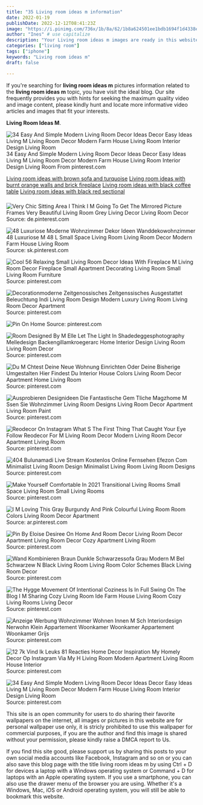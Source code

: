 ```yaml
---
title: "35 Living room ideas m information"
date: 2022-01-19
publishDate: 2022-12-12T08:41:23Z
image: "https://i.pinimg.com/736x/1b/8a/62/1b8a624501ee1bdb1694f1d4338ebb61.jpg"
author: "Ines" # use capitalize
description: "Your Living room ideas m images are ready in this website. Living room ideas m are a topic that is being searched for and liked by netizens today. You can Download the Living room ideas m files here. Find and Download all free photos."
categories: ["living room"]
tags: ["iphone"]
keywords: "Living room ideas m"
draft: false

---
```


If you're searching for **living room ideas m** pictures information related to the **living room ideas m** topic, you have visit the ideal  blog.  Our site frequently  provides you with  hints  for seeking  the maximum  quality video and image  content, please kindly hunt and locate more informative video articles and images  that fit your interests.

**Living Room Ideas M**. 

![34 Easy And Simple Modern Living Room Decor Ideas Decor Easy Ideas Living M Living Room Decor Modern Farm House Living Room Interior Design Living Room](https://i.pinimg.com/736x/1b/8a/62/1b8a624501ee1bdb1694f1d4338ebb61.jpg "34 Easy And Simple Modern Living Room Decor Ideas Decor Easy Ideas Living M Living Room Decor Modern Farm House Living Room Interior Design Living Room")
34 Easy And Simple Modern Living Room Decor Ideas Decor Easy Ideas Living M Living Room Decor Modern Farm House Living Room Interior Design Living Room From pinterest.com

[Living room ideas with brown sofa and turquoise](/living-room-ideas-with-brown-sofa-and-turquoise/)
[Living room ideas with burnt orange walls and brick fireplace](/living-room-ideas-with-burnt-orange-walls-and-brick-fireplace/)
[Living room ideas with black coffee table](/living-room-ideas-with-black-coffee-table/)
[Living room ideas with black red sectional](/living-room-ideas-with-black-red-sectional/)



### 

 


![Very Chic Sitting Area I Think I M Going To Get The Mirrored Picture Frames Very Beautiful Living Room Grey Living Decor Living Room Decor](https://i.pinimg.com/originals/91/99/ef/9199ef25fbcda1994b9bf3acf029fac3.jpg "Very Chic Sitting Area I Think I M Going To Get The Mirrored Picture Frames Very Beautiful Living Room Grey Living Decor Living Room Decor")
Source: de.pinterest.com

 

![48 Luxuriose Moderne Wohnzimmer Dekor Ideen Wanddekowohnzimmer 48 Luxuriose M 48 L Small Space Living Room Living Room Decor Modern Farm House Living Room](https://i.pinimg.com/736x/82/2e/58/822e58aca9cd85259c4e251a02e970bc.jpg "48 Luxuriose Moderne Wohnzimmer Dekor Ideen Wanddekowohnzimmer 48 Luxuriose M 48 L Small Space Living Room Living Room Decor Modern Farm House Living Room")
Source: sk.pinterest.com

 

![Cool 56 Relaxing Small Living Room Decor Ideas With Fireplace M Living Room Decor Fireplace Small Apartment Decorating Living Room Small Living Room Furniture](https://i.pinimg.com/originals/42/70/f3/4270f3b733372d4b389f9a46183ab8a2.jpg "Cool 56 Relaxing Small Living Room Decor Ideas With Fireplace M Living Room Decor Fireplace Small Apartment Decorating Living Room Small Living Room Furniture")
Source: pinterest.com

 

![Decorationmoderne Zeitgenossisches Zeitgenssisches Ausgestattet Beleuchtung Indi Living Room Design Modern Luxury Living Room Living Room Decor Apartment](https://i.pinimg.com/736x/65/8f/f1/658ff16b5a0cac5345742732536983e1.jpg "Decorationmoderne Zeitgenossisches Zeitgenssisches Ausgestattet Beleuchtung Indi Living Room Design Modern Luxury Living Room Living Room Decor Apartment")
Source: pinterest.com

 

![Pin On Home](https://i.pinimg.com/originals/7d/f5/28/7df5282e4578d3000cea87139600d2ff.jpg "Pin On Home")
Source: pinterest.com

 

![Room Designed By M Elle Let The Light In Shadedeggesphotography Melledesign Backengillamkroegerarc Home Interior Design Living Room Living Room Decor](https://i.pinimg.com/originals/d4/f1/82/d4f182ea65d0a11b90e4d9585cf9ec55.jpg "Room Designed By M Elle Let The Light In Shadedeggesphotography Melledesign Backengillamkroegerarc Home Interior Design Living Room Living Room Decor")
Source: pinterest.com

 

![Du M Chtest Deine Neue Wohnung Einrichten Oder Deine Bisherige Umgestalten Hier Findest Du Interior House Colors Living Room Decor Apartment Home Living Room](https://i.pinimg.com/originals/09/fb/75/09fb75d59084b158f26de66f4a1f8ace.png "Du M Chtest Deine Neue Wohnung Einrichten Oder Deine Bisherige Umgestalten Hier Findest Du Interior House Colors Living Room Decor Apartment Home Living Room")
Source: pinterest.com

 

![Ausprobieren Designideen Die Fantastische Gem Tliche Magzhome M Ssen Sie Wohnzimmer Living Room Designs Living Room Decor Apartment Living Room Paint](https://i.pinimg.com/originals/fc/f8/43/fcf843f4e7410955b096ca04d9671486.png "Ausprobieren Designideen Die Fantastische Gem Tliche Magzhome M Ssen Sie Wohnzimmer Living Room Designs Living Room Decor Apartment Living Room Paint")
Source: pinterest.com

 

![Reodecor On Instagram What S The First Thing That Caught Your Eye Follow Reodecor For M Living Room Decor Modern Living Room Decor Apartment Living Room](https://i.pinimg.com/originals/d3/3c/19/d33c19975b7220a15479236020cc0b9f.jpg "Reodecor On Instagram What S The First Thing That Caught Your Eye Follow Reodecor For M Living Room Decor Modern Living Room Decor Apartment Living Room")
Source: pinterest.com

 

![404 Bulunamadi Live Stream Kostenlos Online Fernsehen Efezon Com Minimalist Living Room Design Minimalist Living Room Living Room Designs](https://i.pinimg.com/originals/eb/93/40/eb9340c06570d4dd7c8f9e17edaa182a.jpg "404 Bulunamadi Live Stream Kostenlos Online Fernsehen Efezon Com Minimalist Living Room Design Minimalist Living Room Living Room Designs")
Source: pinterest.com

 

![Make Yourself Comfortable In 2021 Transitional Living Rooms Small Space Living Room Small Living Rooms](https://i.pinimg.com/originals/16/fd/30/16fd30699d583f4a0947c42b1b8177a8.jpg "Make Yourself Comfortable In 2021 Transitional Living Rooms Small Space Living Room Small Living Rooms")
Source: pinterest.com

 

![I M Loving This Gray Burgundy And Pink Colourful Living Room Room Colors Living Room Decor Apartment](https://i.pinimg.com/originals/fa/5b/70/fa5b701f7a868923ffdad23a075e5d9c.jpg "I M Loving This Gray Burgundy And Pink Colourful Living Room Room Colors Living Room Decor Apartment")
Source: ar.pinterest.com

 

![Pin By Eloise Desiree On Home And Room Decor Living Room Decor Apartment Living Room Decor Cozy Apartment Living Room](https://i.pinimg.com/originals/56/90/2c/56902cfa394d8429ba84abfd955af166.jpg "Pin By Eloise Desiree On Home And Room Decor Living Room Decor Apartment Living Room Decor Cozy Apartment Living Room")
Source: pinterest.com

 

![Wand Kombinieren Braun Dunkle Schwarzessofa Grau Modern M Bel Schwarzew N Black Living Room Living Room Color Schemes Black Living Room Decor](https://i.pinimg.com/736x/4c/f0/3b/4cf03b520008e0ca3e8f29eb7f20f872.jpg "Wand Kombinieren Braun Dunkle Schwarzessofa Grau Modern M Bel Schwarzew N Black Living Room Living Room Color Schemes Black Living Room Decor")
Source: pinterest.com

 

![The Hygge Movement Of Intentional Coziness Is In Full Swing On The Blog I M Sharing Cozy Living Room Ide Farm House Living Room Cozy Living Rooms Living Decor](https://i.pinimg.com/originals/85/c6/18/85c61808a778cdc64956ce553efc3220.jpg "The Hygge Movement Of Intentional Coziness Is In Full Swing On The Blog I M Sharing Cozy Living Room Ide Farm House Living Room Cozy Living Rooms Living Decor")
Source: pinterest.com

 

![Anzeige Werbung Wohnzimmer Wohnen Innen M Sch Interiordesign Nerwohn Klein Appartement Woonkamer Woonkamer Appartement Woonkamer Grijs](https://i.pinimg.com/originals/6b/75/f7/6b75f7199b19bdbfb7be4df2721c1696.jpg "Anzeige Werbung Wohnzimmer Wohnen Innen M Sch Interiordesign Nerwohn Klein Appartement Woonkamer Woonkamer Appartement Woonkamer Grijs")
Source: pinterest.com

 

![12 7k Vind Ik Leuks 81 Reacties Home Decor Inspiration My Homely Decor Op Instagram Via My H Living Room Modern Apartment Living Room House Interior](https://i.pinimg.com/originals/ba/ee/3d/baee3d5ea24e32873a5af478f145c518.jpg "12 7k Vind Ik Leuks 81 Reacties Home Decor Inspiration My Homely Decor Op Instagram Via My H Living Room Modern Apartment Living Room House Interior")
Source: pinterest.com

 

![34 Easy And Simple Modern Living Room Decor Ideas Decor Easy Ideas Living M Living Room Decor Modern Farm House Living Room Interior Design Living Room](https://i.pinimg.com/736x/1b/8a/62/1b8a624501ee1bdb1694f1d4338ebb61.jpg "34 Easy And Simple Modern Living Room Decor Ideas Decor Easy Ideas Living M Living Room Decor Modern Farm House Living Room Interior Design Living Room")
Source: pinterest.com

 

This site is an open community for users to do sharing their favorite wallpapers on the internet, all images or pictures in this website are for personal wallpaper use only, it is stricly prohibited to use this wallpaper for commercial purposes, if you are the author and find this image is shared without your permission, please kindly raise a DMCA report to Us.

If you find this site good, please support us by sharing this posts to your own social media accounts like Facebook, Instagram and so on or you can also save this blog page with the title living room ideas m by using Ctrl + D for devices a laptop with a Windows operating system or Command + D for laptops with an Apple operating system. If you use a smartphone, you can also use the drawer menu of the browser you are using. Whether it's a Windows, Mac, iOS or Android operating system, you will still be able to bookmark this website.
